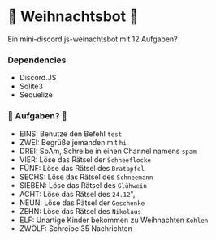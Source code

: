 # 🎄 Weihnachtsbot 🎄
Ein mini-discord.js-weinachtsbot mit 12 Aufgaben?


### Dependencies
* Discord.JS
* Sqlite3
* Sequelize

### 🎁 Aufgaben? 🎁
* EINS: Benutze den Befehl `test`
* ZWEI: Begrüße jemanden mit `hi`
* DREI: SpAm, Schreibe in einen Channel namens `spam`
* VIER: Löse das Rätsel der `Schneeflocke`
* FÜNF: Löse das Rätsel des `Bratapfel`
* SECHS: Löse das Rätsel des `Schneemann`
* SIEBEN: Löse das Rätsel des `Glühwein`
* ACHT: Löse das Rätsel des `24.12`",
* NEUN: Löse das Rätsel der `Geschenke`
* ZEHN: Löse das Rätsel des `Nikolaus`
* ELF: Unartige Kinder bekommen zu Weihnachten `Kohlen`
* ZWÖLF: Schreibe 35 Nachrichten

